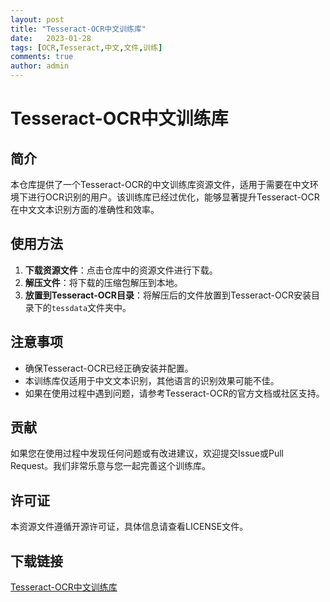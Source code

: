 ```yaml
---
layout: post
title: "Tesseract-OCR中文训练库"
date:   2023-01-28
tags: [OCR,Tesseract,中文,文件,训练]
comments: true
author: admin
---
```

# Tesseract-OCR中文训练库

## 简介

本仓库提供了一个Tesseract-OCR的中文训练库资源文件，适用于需要在中文环境下进行OCR识别的用户。该训练库已经过优化，能够显著提升Tesseract-OCR在中文文本识别方面的准确性和效率。

## 使用方法

1. **下载资源文件**：点击仓库中的资源文件进行下载。
2. **解压文件**：将下载的压缩包解压到本地。
3. **放置到Tesseract-OCR目录**：将解压后的文件放置到Tesseract-OCR安装目录下的`tessdata`文件夹中。

## 注意事项

- 确保Tesseract-OCR已经正确安装并配置。
- 本训练库仅适用于中文文本识别，其他语言的识别效果可能不佳。
- 如果在使用过程中遇到问题，请参考Tesseract-OCR的官方文档或社区支持。

## 贡献

如果您在使用过程中发现任何问题或有改进建议，欢迎提交Issue或Pull Request。我们非常乐意与您一起完善这个训练库。

## 许可证

本资源文件遵循开源许可证，具体信息请查看LICENSE文件。

## 下载链接

[Tesseract-OCR中文训练库](https://pan.quark.cn/s/f16b636308a3)